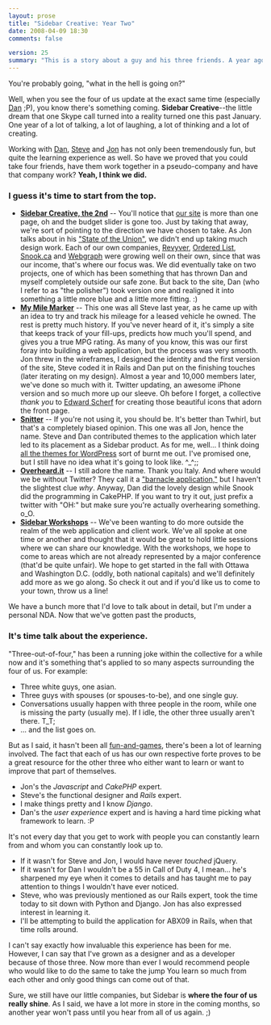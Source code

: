 ```yaml
---
layout: prose
title: "Sidebar Creative: Year Two"
date: 2008-04-09 18:30
comments: false

version: 25
summary: "This is a story about a guy and his three friends. A year ago, the four guys started a collective with the name Sidebar Creative. Since then, they've had lots of fun and have built wonderful things. This is the story of what has happened, as well as what's to come."
---
```


You're probably going, "what in the hell is going on?"

Well, when you see the four of us update at the exact same time (especially [Dan][1] ;P), you know there's something coming. **Sidebar Creative**--the little dream that one Skype call turned into a reality turned one this past January. One year of a lot of talking, a lot of laughing, a lot of thinking and a lot of creating.

Working with [Dan][1], [Steve][2] and [Jon][3] has not only been tremendously fun, but quite the learning experience as well. So have we proved that you could take four friends, have them work together in a pseudo-company and have that company work? **Yeah, I think we did.**

### I guess it's time to start from the top.

- [**Sidebar Creative, the 2nd**][4] -- You'll notice that [our site][4] is more than one page, oh and the budget slider is gone too. Just by taking that away, we're sort of pointing to the direction we have chosen to take. As Jon talks about in his ["State of the Union"][5], we didn't end up taking much design work. Each of our own companies, [Revyver][6], [Ordered List][2], [Snook.ca][3] and [Webgraph][7] were growing well on their own, since that was our income, that's where our focus was. We did eventually take on two projects, one of which has been something that has thrown Dan and myself completely outside our safe zone. But back to the site, Dan (who I refer to as "the polisher") took version one and realigned it into something a little more blue and a little more fitting. :)
- [**My Mile Marker**][8] -- This one was all Steve last year, as he came up with an idea to try and track his mileage for a leased vehicle he owned. The rest is pretty much history. If you've never heard of it, it's simply a site that keeps track of your fill-ups, predicts how much you'll spend, and gives you a true MPG rating. As many of you know, this was our first foray into building a web application, but the process was very smooth. Jon threw in the wireframes, I designed the identity and the first version of the site, Steve coded it in Rails and Dan put on the finishing touches (later iterating on my design). Almost a year and 10,000 members later, we've done so much with it. Twitter updating, an awesome iPhone version and so much more up our sleeve. Oh before I forget, a collective *thank you* to [Edward Scherf][9] for creating those beautiful icons that adorn the front page.
- [**Snitter**][10] -- If you're not using it, you should be. It's better than Twhirl, but that's a completely biased opinion. This one was all Jon, hence the name. Steve and Dan contributed themes to the application which later led to its placement as a Sidebar product. As for me, well... I think doing [all the themes for WordPress][11] sort of burnt me out. I've promised one, but I still have no idea what it's going to look like. ^_^;;
- [**Overheard.it**][12] -- I still adore the name. Thank you Italy. And where would we be without Twitter? They call it a ["barnacle application,"][13] but I haven't the slightest clue *why*. Anyway, Dan did the lovely design while Snook did the programming in CakePHP. If you want to try it out, just prefix a twitter with "OH:" but make sure you're actually overhearing something. o_O.
- [**Sidebar Workshops**][14] -- We've been wanting to do more outside the realm of the web application and client work. We've all spoke at one time or another and thought that it would be great to hold little sessions where we can share our knowledge. With the workshops, we hope to come to areas which are not already represented by a major conference (that'd be quite unfair). We hope to get started in the fall with Ottawa and Washington D.C. (oddly, both national capitals) and we'll definitely add more as we go along. So check it out and if you'd like us to come to your town, throw us a line!

We have a bunch more that I'd love to talk about in detail, but I'm under a personal NDA. Now that we've gotten past the products,

### It's time talk about the experience.

"Three-out-of-four," has been a running joke within the collective for a while now and it's something that's applied to so many aspects surrounding the four of us. For example:

- Three white guys, one asian.
- Three guys with spouses (or spouses-to-be), and one single guy.
- Conversations usually happen with three people in the room, while one is missing the party (usually me). If I idle, the other three usually aren't there. T_T;
- ... and the list goes on.

But as I said, it hasn't been all [fun-and-games][15], there's been a lot of learning involved. The fact that each of us has our own respective forte proves to be a great resource for the other three who either want to learn or want to improve that part of themselves.

- Jon's the *Javascript* and *CakePHP* expert.
- Steve's the functional designer and *Rails* expert.
- I make things pretty and I know *Django*.
- Dan's the *user experience* expert and is having a hard time picking what framework to learn. :P

It's not every day that you get to work with people you can constantly learn from and whom you can constantly look up to.

- If it wasn't for Steve and Jon, I would have never *touched* jQuery.
- If it wasn't for Dan I wouldn't be a 55 in Call of Duty 4, I mean... he's sharpened my eye when it comes to details and has taught me to pay attention to things I wouldn't have ever noticed.
- Steve, who was previously mentioned as our Rails expert, took the time today to sit down with Python and Django. Jon has also expressed interest in learning it.
- I'll be attempting to build the application for ABX09 in Rails, when that time rolls around.

I can't say exactly how invaluable this experience has been for me. However, I can say that I've grown as a designer and as a developer because of those three. Now more than ever I would recommend people who would like to do the same to take the jump You learn so much from each other and only good things can come out of that.

Sure, we still have our little companies, but Sidebar is **where the four of us really shine**. As I said, we have a lot more in store in the coming months, so another year won't pass until you hear from all of us again. ;)

[1]: http://superfluousbanter.org/
[2]: http://orderedlist.com/
[3]: http://snook.ca/jonathan/
[4]: http://sidebarcreative.com/
[5]: http://snook.ca/archives/business/sidebar_creative_state/
[6]: http://revyver.com/
[7]: http://webgraph.com/
[8]: http://mymilemarker.com/
[9]: http://edwardscherf.com/
[10]: http://snook.ca/snitter/
[11]: http://wordpress.com/blog/2006/10/26/new-theme-chaoticsoul/
[12]: http://overheard.it/
[13]: http://bokardo.com/archives/foamee-a-barnacle-app-for-indebted-drinkers/
[14]: http://sidebarcreative.com/training/
[15]: http://www.flickr.com/photos/avalonstar/2351998371/
